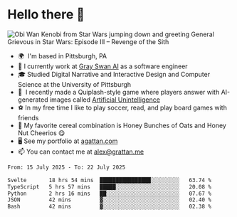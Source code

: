 <!--
**GameDog9988/GameDog9988** is a ✨ _special_ ✨ repository because its `README.md` (this file) appears on your GitHub profile.

Here are some ideas to get you started:

- 🔭 I’m currently working on ...
- 🌱 I’m currently learning ...
- 👯 I’m looking to collaborate on ...
- 🤔 I’m looking for help with ...
- 💬 Ask me about ...
- 📫 How to reach me: ...
- 😄 Pronouns: ...
- ⚡ Fun fact: ...
-->



Hello there 👋
==================================

![Obi Wan Kenobi from Star Wars jumping down and greeting General Grievous in Star Wars: Episode III – Revenge of the Sith](https://github.com/agrattan0820/agrattan0820/assets/51346343/689e56eb-29be-46a5-a079-28ea727b5f7e)


- 🌍  I'm based in Pittsburgh, PA
- 🦢  I currently work at [Gray Swan AI](https://www.grayswan.ai) as a software engineer
- 🎓  Studied Digital Narrative and Interactive Design and Computer Science at the University of Pittsburgh
- 👾  I recently made a Quiplash-style game where players answer with AI-generated images called [Artificial Unintelligence](https://github.com/agrattan0820/artificial-unintelligence)
- ⚽  In my free time I like to play soccer, read, and play board games with friends
- 🥣  My favorite cereal combination is Honey Bunches of Oats and Honey Nut Cheerios 😋
- 🖥️  See my portfolio at [agattan.com](http://agrattan.com/)
- 📫  You can contact me at [alex@grattan.me](mailto:alex@grattan.me)

<!--START_SECTION:waka-->

```txt
From: 15 July 2025 - To: 22 July 2025

Svelte       18 hrs 54 mins  ████████████████░░░░░░░░░   63.74 %
TypeScript   5 hrs 57 mins   █████░░░░░░░░░░░░░░░░░░░░   20.08 %
Python       2 hrs 16 mins   ██░░░░░░░░░░░░░░░░░░░░░░░   07.67 %
JSON         42 mins         ▓░░░░░░░░░░░░░░░░░░░░░░░░   02.40 %
Bash         42 mins         ▓░░░░░░░░░░░░░░░░░░░░░░░░   02.38 %
```

<!--END_SECTION:waka-->
